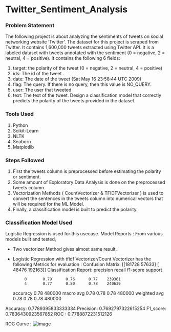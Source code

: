 # Twitter_Sentiment_Analysis

### Problem Statement

The following project is about analyzing the sentiments of tweets on social networking website
‘Twitter’. The dataset for this project is scraped from Twitter. It contains 1,600,000 tweets
extracted using Twitter API. It is a labeled dataset with tweets annotated with the sentiment (0 =
negative, 2 = neutral, 4 = positive).
It contains the following 6 fields:

1. target: the polarity of the tweet (0 = negative, 2 = neutral, 4 = positive)
2. ids: The id of the tweet .
3. date: The date of the tweet (Sat May 16 23:58:44 UTC 2009)
4. flag: The query. If there is no query, then this value is NO_QUERY.
5. user: The user that tweeted
6. text: The text of the tweet.
   Design a classification model that correctly predicts the polarity of the tweets provided in the
   dataset.

### Tools Used

1. Python
2. Scikit-Learn
3. NLTK
4. Seaborn
5. Matplotlib

### Steps Followed

1. First the tweets column is preprocessed before estimating the polarity or sentiment.
2. Some amount of Exploratory Data Analysis is done on the preprocessed tweets column.
3. Vectorization Methods ( CountVectorizer & TFIDFVectorizer ) is used to convert the sentences in the tweets column into numerical vectors that will be required for the ML Model.
4. Finally, a classification model is built to predict the polarity.

### Classification Model Used
Logistic Regression is used for this usecase.
Model Reports :
From various models built and tested, 
* Two vectorizer Method gives almost same result.
* Logistic Regression with tfidf Vectorizer/Count Vectorizer has  the following Metrics for evaluation :
  Confusion Matrix:
[[181728  57633]
 [ 48476 192163]]
Classification Report:
              precision    recall  f1-score   support

           0       0.79      0.76      0.77    239361
           4       0.77      0.80      0.78    240639

    accuracy                           0.78    480000
   macro avg       0.78      0.78      0.78    480000
weighted avg       0.78      0.78      0.78    480000


Accuracy: 0.7789395833333334
Precision: 0.7692797322615254
F1_score: 0.7836430923567852
ROC :  0.7788872231512126

ROC Curve :
![image](https://github.com/AasthaMuk/Module-21_DS-Projects/assets/53363503/dd065523-ad9e-4e24-989f-1e174558934f)


